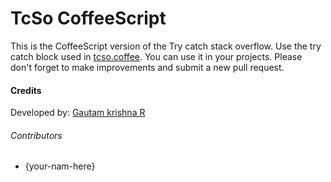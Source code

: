 # TcSo CoffeeScript
This is the CoffeeScript version of the Try catch stack overflow. Use the try catch block used in [tcso.coffee](tcso.coffee). You can use it in your projects. Please don't forget to make  improvements and submit a new pull request.

#### Credits
Developed by: [Gautam krishna R](https://github.com/gautamkrishnar/)

###### Contributors
* {your-nam-here}
